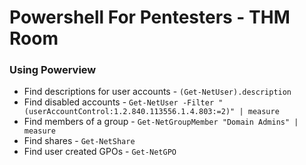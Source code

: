 # Powershell For Pentesters - THM Room

### Using Powerview

* Find descriptions for user accounts - ```(Get-NetUser).description```
* Find disabled accounts - ```Get-NetUser -Filter "(userAccountControl:1.2.840.113556.1.4.803:=2)" | measure```
* Find members of a group - ```Get-NetGroupMember "Domain Admins" | measure```
* Find shares - ```Get-NetShare```
* Find user created GPOs - ```Get-NetGPO```
